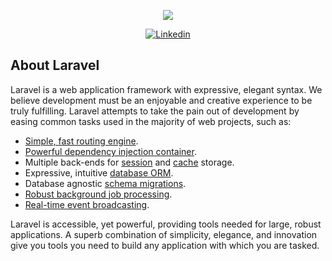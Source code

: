 <p align="center"><img src="https://avatars0.githubusercontent.com/u/40748348?s=400&u=3204bbbf9e4c7def797816d2ffae7de93e262452&v=4"></p>

<p align="center">
<a href="https://www.linkedin.com/in/arian-angoma-vilchez/"><img src="https://cdn2.iconfinder.com/data/icons/popular-social-media-flat/48/Popular_Social_Media-22-512.png" alt="Linkedin"></a>
</p>

## About Laravel

Laravel is a web application framework with expressive, elegant syntax. We believe development must be an enjoyable and creative experience to be truly fulfilling. Laravel attempts to take the pain out of development by easing common tasks used in the majority of web projects, such as:

- [Simple, fast routing engine](https://laravel.com/docs/routing).
- [Powerful dependency injection container](https://laravel.com/docs/container).
- Multiple back-ends for [session](https://laravel.com/docs/session) and [cache](https://laravel.com/docs/cache) storage.
- Expressive, intuitive [database ORM](https://laravel.com/docs/eloquent).
- Database agnostic [schema migrations](https://laravel.com/docs/migrations).
- [Robust background job processing](https://laravel.com/docs/queues).
- [Real-time event broadcasting](https://laravel.com/docs/broadcasting).

Laravel is accessible, yet powerful, providing tools needed for large, robust applications. A superb combination of simplicity, elegance, and innovation give you tools you need to build any application with which you are tasked.
